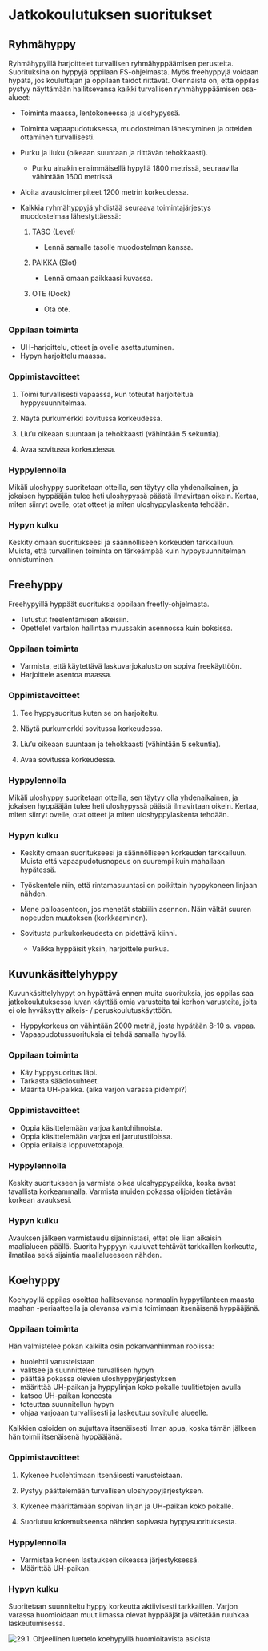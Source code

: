 # Jatkokoulutuksen suoritukset


## Ryhmähyppy  


Ryhmähypyillä harjoittelet turvallisen ryhmähyppäämisen perusteita.
Suorituksina on hyppyjä oppilaan FS-ohjelmasta. Myös freehyppyjä voidaan
hypätä, jos kouluttajan ja oppilaan taidot riittävät. Olennaista on,
että oppilas pystyy näyttämään hallitsevansa kaikki turvallisen
ryhmähyppäämisen osa-alueet:
- Toiminta maassa, lentokoneessa ja uloshypyssä.
- Toiminta vapaapudotuksessa, muodostelman lähestyminen ja otteiden
    ottaminen turvallisesti.
- Purku ja liuku (oikeaan suuntaan ja riittävän tehokkaasti).

    -   Purku ainakin ensimmäisellä hypyllä 1800 metrissä, seuraavilla
        vähintään 1600 metrissä
- Aloita avaustoimenpiteet 1200 metrin korkeudessa.
- Kaikkia ryhmähyppyjä yhdistää seuraava toimintajärjestys
    muodostelmaa lähestyttäessä:

    1.  TASO (Level)

        -   Lennä samalle tasolle muodostelman kanssa.

    2.  PAIKKA (Slot)

        -   Lennä omaan paikkaasi kuvassa.

    3.  OTE (Dock)

        -   Ota ote.

###  Oppilaan toiminta  
- UH-harjoittelu, otteet ja ovelle asettautuminen.
- Hypyn harjoittelu maassa.

###  Oppimistavoitteet  

1.  Toimi turvallisesti vapaassa, kun toteutat
    harjoiteltua hyppysuunnitelmaa.

2.  Näytä purkumerkki sovitussa korkeudessa.

3.  Liu’u oikeaan suuntaan ja tehokkaasti (vähintään 5 sekuntia).

4.  Avaa sovitussa korkeudessa.

###  Hyppylennolla  

Mikäli uloshyppy suoritetaan otteilla, sen täytyy olla yhdenaikainen, ja
jokaisen hyppääjän tulee heti uloshypyssä päästä ilmavirtaan oikein.
Kertaa, miten siirryt ovelle, otat otteet ja miten uloshyppylaskenta
tehdään.

###  Hypyn kulku  

Keskity omaan suoritukseesi ja säännölliseen korkeuden tarkkailuun.
Muista, että turvallinen toiminta on tärkeämpää kuin hyppysuunnitelman
onnistuminen.


## Freehyppy  


Freehypyillä hyppäät suorituksia oppilaan freefly-ohjelmasta.
- Tutustut freelentämisen alkeisiin.
- Opettelet vartalon hallintaa muussakin asennossa kuin boksissa.

###  Oppilaan toiminta  
- Varmista, että käytettävä laskuvarjokalusto on sopiva freekäyttöön.
- Harjoittele asentoa maassa.

###  Oppimistavoitteet  

1.  Tee hyppysuoritus kuten se on harjoiteltu.

2.  Näytä purkumerkki sovitussa korkeudessa.

3.  Liu’u oikeaan suuntaan ja tehokkaasti (vähintään 5 sekuntia).

4.  Avaa sovitussa korkeudessa.

###  Hyppylennolla  

Mikäli uloshyppy suoritetaan otteilla, sen täytyy olla yhdenaikainen, ja
jokaisen hyppääjän tulee heti uloshypyssä päästä ilmavirtaan oikein.
Kertaa, miten siirryt ovelle, otat otteet ja miten uloshyppylaskenta
tehdään.

###  Hypyn kulku  
- Keskity omaan suoritukseesi ja säännölliseen korkeuden tarkkailuun.
    Muista että vapaapudotusnopeus on suurempi kuin mahallaan hypätessä.
- Työskentele niin, että rintamasuuntasi on poikittain hyppykoneen
    linjaan nähden.
- Mene palloasentoon, jos menetät stabiilin asennon. Näin vältät suuren nopeuden
    muutoksen (korkkaaminen).
- Sovitusta purkukorkeudesta on pidettävä kiinni.

    -   Vaikka hyppäisit yksin, harjoittele purkua.



## Kuvunkäsittelyhyppy  


Kuvunkäsittelyhypyt on hypättävä ennen muita suorituksia, jos oppilas
saa jatkokoulutuksessa luvan käyttää omia varusteita tai kerhon
varusteita, joita ei ole hyväksytty alkeis- / peruskoulutuskäyttöön.
- Hyppykorkeus on vähintään 2000 metriä, josta hypätään 8-10 s. vapaa.
- Vapaapudotussuorituksia ei tehdä samalla hypyllä.

###  Oppilaan toiminta  
- Käy hyppysuoritus läpi.
- Tarkasta sääolosuhteet.
- Määritä UH-paikka. (aika varjon varassa pidempi?)

###  Oppimistavoitteet  
- Oppia käsittelemään varjoa kantohihnoista.
- Oppia käsittelemään varjoa eri jarrutustiloissa.
- Oppia erilaisia loppuvetotapoja.

###  Hyppylennolla  

Keskity suoritukseen ja varmista oikea uloshyppypaikka, koska avaat
tavallista korkeammalla. Varmista muiden pokassa olijoiden tietävän
korkean avauksesi.

###  Hypyn kulku  

Avauksen jälkeen varmistaudu sijainnistasi, ettet ole liian aikaisin
maalialueen päällä. Suorita hyppyyn kuuluvat tehtävät tarkkaillen
korkeutta, ilmatilaa sekä sijaintia maalialueeseen nähden.



## Koehyppy  


Koehypyllä oppilas osoittaa hallitsevansa normaalin hyppytilanteen
maasta maahan -periaatteella ja olevansa valmis toimimaan itsenäisenä
hyppääjänä.

###  Oppilaan toiminta  

Hän valmistelee pokan kaikilta osin pokanvanhimman roolissa:
- huolehtii varusteistaan
- valitsee ja suunnittelee turvallisen hypyn
- päättää pokassa olevien uloshyppyjärjestyksen
- määrittää UH-paikan ja hyppylinjan koko pokalle tuulitietojen avulla
- katsoo UH-paikan koneesta
- toteuttaa suunnitellun hypyn
- ohjaa varjoaan turvallisesti ja laskeutuu sovitulle alueelle.

Kaikkien osioiden on sujuttava itsenäisesti ilman apua, koska tämän
jälkeen hän toimii itsenäisenä hyppääjänä.

###  Oppimistavoitteet  

1.  Kykenee huolehtimaan itsenäisesti varusteistaan.

2.  Pystyy päättelemään turvallisen uloshyppyjärjestyksen.

3.  Kykenee määrittämään sopivan linjan ja UH-paikan koko pokalle.

4.  Suoriutuu kokemukseensa nähden sopivasta hyppysuorituksesta.

###  Hyppylennolla  
- Varmistaa koneen lastauksen oikeassa järjestyksessä.
- Määrittää UH-paikan.

###  Hypyn kulku  

Suoritetaan suunniteltu hyppy korkeutta aktiivisesti tarkkaillen. Varjon
varassa huomioidaan muut ilmassa olevat hyppääjät ja vältetään ruuhkaa
laskeutumisessa.

![29.1. Ohjeellinen luettelo koehypyllä huomioitavista
asioista](Koehyppylomake.png)
